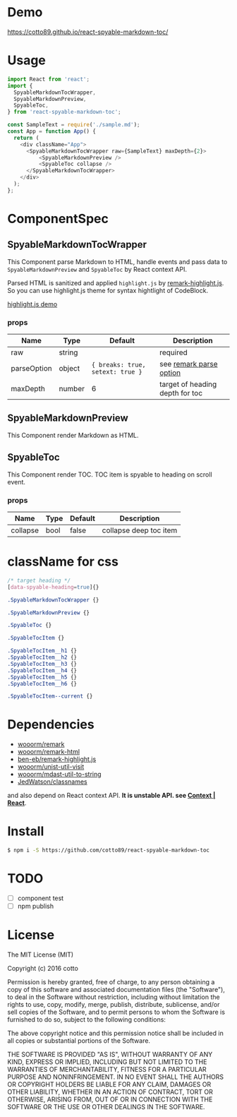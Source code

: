 # Demo

https://cotto89.github.io/react-spyable-markdown-toc/

# Usage

```js
import React from 'react';
import {
  SpyableMarkdownTocWrapper,
  SpyableMarkdownPreview,
  SpyableToc,
} from 'react-spyable-markdown-toc';

const SampleText = require('./sample.md');
const App = function App() {
  return (
    <div className="App">
      <SpyableMarkdownTocWrapper raw={SampleText} maxDepth={2}>
          <SpyableMarkdownPreview />
          <SpyableToc collapse />
      </SpyableMarkdownTocWrapper>
    </div>
  );
};
```

# ComponentSpec

## SpyableMarkdownTocWrapper


This Component parse Markdown to HTML, handle events and pass data to `SpyableMarkdownPreview` and `SpyableToc` by React context API.

Parsed HTML is sanitized and applied `highlight.js` by [remark-highlight.js](https://github.com/ben-eb/remark-highlight.js). So you can use highlight.js theme for syntax hightlight of CodeBlock.

[highlight.js demo](https://highlightjs.org/static/demo/)

### props

| Name | Type | Default | Description |
|------ | --- | ------- | ------------ |
| raw | string |        | required |
| parseOption | object | `{ breaks: true, setext: true }`  | see [remark parse option](https://github.com/wooorm/remark/blob/master/packages/remark-stringify/readme.md#options) |
| maxDepth | number | 6 | target of heading depth for toc |

## SpyableMarkdownPreview

This Component render Markdown as HTML.

## SpyableToc

This Component render TOC. TOC item is spyable to heading on scroll event.

### props

| Name | Type | Default | Description |
|------ | --- | ------- | ------------ |
| collapse | bool | false  | collapse deep toc item  |


# className for css

```css
/* target heading */
[data-spyable-heading=true]{}

.SpyableMarkdownTocWrapper {}

.SpyableMarkdownPreview {}

.SpyableToc {}

.SpyableTocItem {}

.SpyableTocItem__h1 {}
.SpyableTocItem__h2 {}
.SpyableTocItem__h3 {}
.SpyableTocItem__h4 {}
.SpyableTocItem__h5 {}
.SpyableTocItem__h6 {}

.SpyableTocItem--current {}
```

# Dependencies

* [wooorm/remark](https://github.com/wooorm/remark)
* [wooorm/remark-html](https://github.com/wooorm/remark-html)
* [ben-eb/remark-highlight.js](https://github.com/ben-eb/remark-highlight.js)
* [wooorm/unist-util-visit](https://github.com/wooorm/unist-util-visit)
* [wooorm/mdast-util-to-string](https://github.com/wooorm/mdast-util-to-string)
* [JedWatson/classnames](https://github.com/JedWatson/classnames)

and also depend on React context API. **It is unstable API. see [Context | React](https://facebook.github.io/react/docs/context.html)**.

# Install

```bash
$ npm i -S https://github.com/cotto89/react-spyable-markdown-toc
```

# TODO

- [ ] component test
- [ ] npm publish

# License

The MIT License (MIT)

Copyright (c) 2016 cotto

Permission is hereby granted, free of charge, to any person obtaining a copy
of this software and associated documentation files (the "Software"), to deal
in the Software without restriction, including without limitation the rights
to use, copy, modify, merge, publish, distribute, sublicense, and/or sell
copies of the Software, and to permit persons to whom the Software is
furnished to do so, subject to the following conditions:

The above copyright notice and this permission notice shall be included in all
copies or substantial portions of the Software.

THE SOFTWARE IS PROVIDED "AS IS", WITHOUT WARRANTY OF ANY KIND, EXPRESS OR
IMPLIED, INCLUDING BUT NOT LIMITED TO THE WARRANTIES OF MERCHANTABILITY,
FITNESS FOR A PARTICULAR PURPOSE AND NONINFRINGEMENT. IN NO EVENT SHALL THE
AUTHORS OR COPYRIGHT HOLDERS BE LIABLE FOR ANY CLAIM, DAMAGES OR OTHER
LIABILITY, WHETHER IN AN ACTION OF CONTRACT, TORT OR OTHERWISE, ARISING FROM,
OUT OF OR IN CONNECTION WITH THE SOFTWARE OR THE USE OR OTHER DEALINGS IN THE
SOFTWARE.

